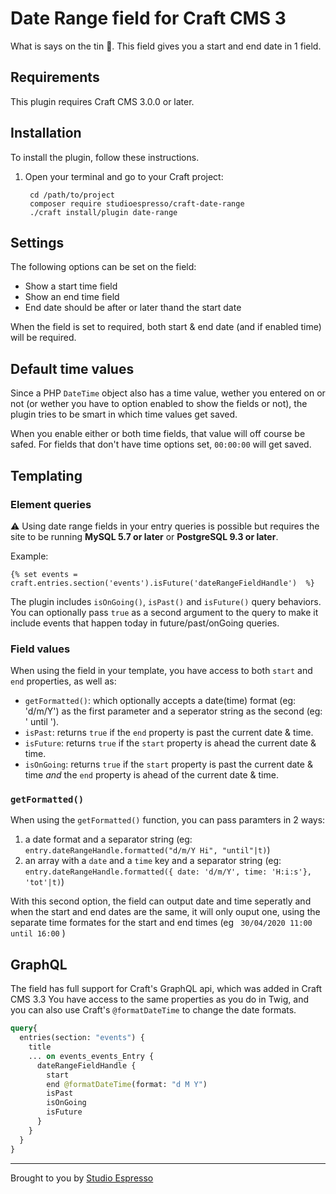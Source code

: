 # Date Range field for Craft CMS 3

What is says on the tin 🙂. This field gives you a start and end date in 1 field.

## Requirements

This plugin requires Craft CMS 3.0.0 or later.

## Installation

To install the plugin, follow these instructions.

1. Open your terminal and go to your Craft project:

        cd /path/to/project
        composer require studioespresso/craft-date-range
        ./craft install/plugin date-range

## Settings
The following options can be set on the field:
- Show a start time field
- Show an end time field
- End date should be after or later thand the start date

When the field is set to required, both start & end date (and if enabled time) will be required. 

## Default time values
Since a PHP ``DateTime`` object also has a time value, wether you entered on or not (or wether you have to option enabled to show the fields or not), the plugin tries to be smart  in which time values get saved.

When you enable either or both time fields, that value will off course be safed. For fields that don't have time options set, ``00:00:00`` will get saved.


## Templating

### Element queries
⚠️ Using date range fields in your entry queries is possible but requires the site to be running **MySQL 5.7 or later** or **PostgreSQL 9.3 or later**.

Example:

```twig
{% set events = craft.entries.section('events').isFuture('dateRangeFieldHandle')  %}
```

The plugin includes `isOnGoing()`, `isPast()` and `isFuture()` query behaviors. You can optionally pass `true` as a second argument to the query to make it include events that happen today in future/past/onGoing queries. 

### Field values
When using the field in your template, you have access to both `start` and `end` properties, as well as:
- `getFormatted()`: which optionally accepts a date(time) format (eg: 'd/m/Y') as the first parameter and a seperator string as the second (eg: ' until ').
- `isPast`: returns `true` if the `end` property is past the current date & time.
- `isFuture`: returns `true` if the `start` property is ahead the current date & time.
- `isOnGoing`: returns `true` if the `start` property is past the current date & time *and* the `end` property is ahead of the current date & time.

### `getFormatted()`
When using the ``getFormatted()`` function, you can pass paramters in 2 ways:
1) a date format and a separator string (eg: ``entry.dateRangeHandle.formatted("d/m/Y Hi", "until"|t)``)  
2) an array with a ``date`` and a ``time`` key and a separator string (eg: ``entry.dateRangeHandle.formatted({ date: 'd/m/Y', time: 'H:i:s'}, 'tot'|t)``)

With this second option, the field can output date and time seperatly and when the start and end dates are the same, it will only ouput one, using the separate time formates for the start and end times (eg `` 30/04/2020 11:00 until 16:00`` )

## GraphQL
The field has full support for Craft's GraphQL api, which was added in Craft CMS 3.3
You have access to the same properties as you do in Twig, and you can also use Craft's ``@formatDateTime`` to change the date formats.  

```graphql
query{
  entries(section: "events") {
    title
    ... on events_events_Entry {
      dateRangeFieldHandle {
        start
        end @formatDateTime(format: "d M Y")
        isPast
        isOnGoing
        isFuture
      }
    }
  }
}
```
----

Brought to you by [Studio Espresso](https://studioespresso.co/en)

